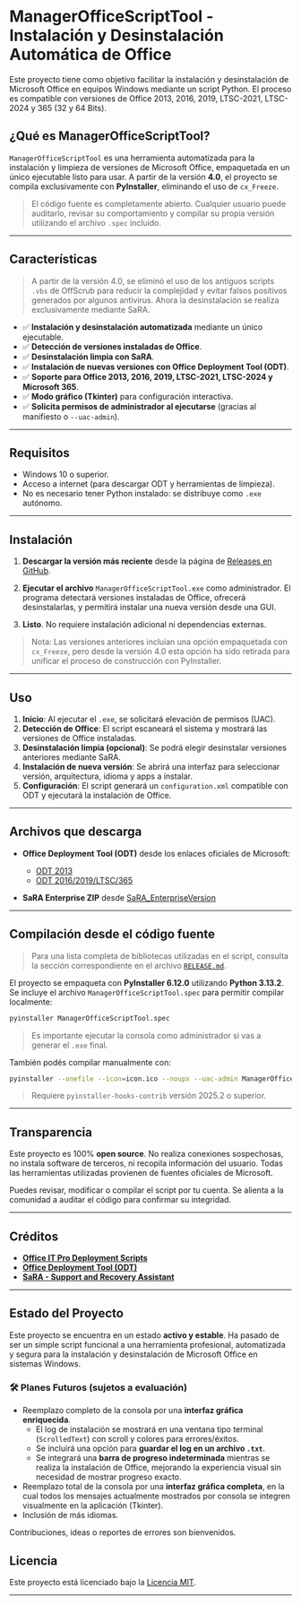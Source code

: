 # ManagerOfficeScriptTool - Instalación y Desinstalación Automática de Office

Este proyecto tiene como objetivo facilitar la instalación y desinstalación de Microsoft Office en equipos Windows mediante un script Python. El proceso es compatible con versiones de Office 2013, 2016, 2019, LTSC-2021, LTSC-2024 y 365 (32 y 64 Bits).

## ¿Qué es ManagerOfficeScriptTool?

`ManagerOfficeScriptTool` es una herramienta automatizada para la instalación y limpieza de versiones de Microsoft Office, empaquetada en un único ejecutable listo para usar. A partir de la versión **4.0**, el proyecto se compila exclusivamente con **PyInstaller**, eliminando el uso de `cx_Freeze`.

> El código fuente es completamente abierto. Cualquier usuario puede auditarlo, revisar su comportamiento y compilar su propia versión utilizando el archivo `.spec` incluido.

---

## Características

> A partir de la versión 4.0, se eliminó el uso de los antiguos scripts `.vbs` de OffScrub para reducir la complejidad y evitar falsos positivos generados por algunos antivirus. Ahora la desinstalación se realiza exclusivamente mediante SaRA.

- ✅ **Instalación y desinstalación automatizada** mediante un único ejecutable.
- ✅ **Detección de versiones instaladas de Office**.
- ✅ **Desinstalación limpia con SaRA**.
- ✅ **Instalación de nuevas versiones con Office Deployment Tool (ODT)**.
- ✅ **Soporte para Office 2013, 2016, 2019, LTSC-2021, LTSC-2024 y Microsoft 365**.
- ✅ **Modo gráfico (Tkinter)** para configuración interactiva.
- ✅ **Solicita permisos de administrador al ejecutarse** (gracias al manifiesto o `--uac-admin`).

---

## Requisitos

- Windows 10 o superior.
- Acceso a internet (para descargar ODT y herramientas de limpieza).
- No es necesario tener Python instalado: se distribuye como `.exe` autónomo.

---

## Instalación

1. **Descargar la versión más reciente** desde la página de [Releases en GitHub](https://github.com/Rodri082/ManagerOfficeScriptTool/releases).

2. **Ejecutar el archivo** `ManagerOfficeScriptTool.exe` como administrador. El programa detectará versiones instaladas de Office, ofrecerá desinstalarlas, y permitirá instalar una nueva versión desde una GUI.

3. **Listo**. No requiere instalación adicional ni dependencias externas.

> Nota: Las versiones anteriores incluían una opción empaquetada con `cx_Freeze`, pero desde la versión 4.0 esta opción ha sido retirada para unificar el proceso de construcción con PyInstaller.

---

## Uso

1. **Inicio**: Al ejecutar el `.exe`, se solicitará elevación de permisos (UAC).
2. **Detección de Office**: El script escaneará el sistema y mostrará las versiones de Office instaladas.
3. **Desinstalación limpia (opcional)**: Se podrá elegir desinstalar versiones anteriores mediante SaRA.
4. **Instalación de nueva versión**: Se abrirá una interfaz para seleccionar versión, arquitectura, idioma y apps a instalar.
5. **Configuración**: El script generará un `configuration.xml` compatible con ODT y ejecutará la instalación de Office.

---

## Archivos que descarga

- **Office Deployment Tool (ODT)** desde los enlaces oficiales de Microsoft:
  - [ODT 2013](https://www.microsoft.com/en-us/download/details.aspx?id=36778)
  - [ODT 2016/2019/LTSC/365](https://www.microsoft.com/en-us/download/details.aspx?id=49117)

- **SaRA Enterprise ZIP** desde [SaRA_EnterpriseVersion](https://learn.microsoft.com/es-es/microsoft-365/troubleshoot/administration/sara-command-line-version)

---

## Compilación desde el código fuente

> Para una lista completa de bibliotecas utilizadas en el script, consulta la sección correspondiente en el archivo [`RELEASE.md`](./RELEASE.md).

El proyecto se empaqueta con **PyInstaller 6.12.0** utilizando **Python 3.13.2**. Se incluye el archivo `ManagerOfficeScriptTool.spec` para permitir compilar localmente:

```bash
pyinstaller ManagerOfficeScriptTool.spec
```

> Es importante ejecutar la consola como administrador si vas a generar el `.exe` final.

También podés compilar manualmente con:

```bash
pyinstaller --onefile --icon=icon.ico --noupx --uac-admin ManagerOfficeScriptTool.py
```

> Requiere `pyinstaller-hooks-contrib` versión 2025.2 o superior.

---

## Transparencia

Este proyecto es 100% **open source**. No realiza conexiones sospechosas, no instala software de terceros, ni recopila información del usuario. Todas las herramientas utilizadas provienen de fuentes oficiales de Microsoft.

Puedes revisar, modificar o compilar el script por tu cuenta. Se alienta a la comunidad a auditar el código para confirmar su integridad.

---

## Créditos

- **[Office IT Pro Deployment Scripts](https://github.com/OfficeDev/Office-IT-Pro-Deployment-Scripts)**
- **[Office Deployment Tool (ODT)](http://aka.ms/ODT)**
- **[SaRA - Support and Recovery Assistant](https://learn.microsoft.com/es-es/microsoft-365/troubleshoot/administration/sara-command-line-version)**

---

## Estado del Proyecto

Este proyecto se encuentra en un estado **activo y estable**. Ha pasado de ser un simple script funcional a una herramienta profesional, automatizada y segura para la instalación y desinstalación de Microsoft Office en sistemas Windows.

### 🛠 Planes Futuros (sujetos a evaluación)
- Reemplazo completo de la consola por una **interfaz gráfica enriquecida**.
  - El log de instalación se mostrará en una ventana tipo terminal (`ScrolledText`) con scroll y colores para errores/éxitos.
  - Se incluirá una opción para **guardar el log en un archivo `.txt`**.
  - Se integrará una **barra de progreso indeterminada** mientras se realiza la instalación de Office, mejorando la experiencia visual sin necesidad de mostrar progreso exacto.
- Reemplazo total de la consola por una **interfaz gráfica completa**, en la cual todos los mensajes actualmente mostrados por consola se integren visualmente en la aplicación (Tkinter).
- Inclusión de más idiomas.

Contribuciones, ideas o reportes de errores son bienvenidos.

## Licencia

Este proyecto está licenciado bajo la [Licencia MIT](./LICENSE).

---

